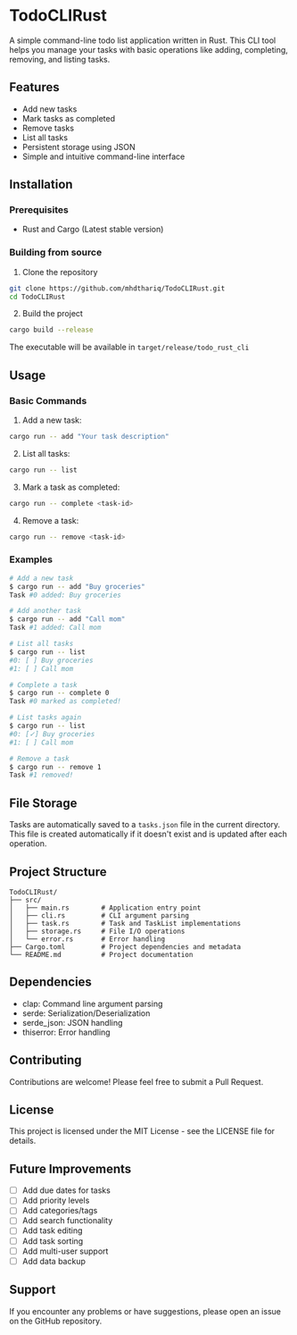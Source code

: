 # TodoCLIRust

A simple command-line todo list application written in Rust. This CLI tool helps you manage your tasks with basic operations like adding, completing, removing, and listing tasks.

## Features

- Add new tasks
- Mark tasks as completed
- Remove tasks
- List all tasks
- Persistent storage using JSON
- Simple and intuitive command-line interface

## Installation

### Prerequisites

- Rust and Cargo (Latest stable version)

### Building from source

1. Clone the repository
```bash
git clone https://github.com/mhdthariq/TodoCLIRust.git
cd TodoCLIRust
```

2. Build the project
```bash
cargo build --release
```

The executable will be available in `target/release/todo_rust_cli`

## Usage

### Basic Commands

1. Add a new task:
```bash
cargo run -- add "Your task description"
```

2. List all tasks:
```bash
cargo run -- list
```

3. Mark a task as completed:
```bash
cargo run -- complete <task-id>
```

4. Remove a task:
```bash
cargo run -- remove <task-id>
```

### Examples

```bash
# Add a new task
$ cargo run -- add "Buy groceries"
Task #0 added: Buy groceries

# Add another task
$ cargo run -- add "Call mom"
Task #1 added: Call mom

# List all tasks
$ cargo run -- list
#0: [ ] Buy groceries
#1: [ ] Call mom

# Complete a task
$ cargo run -- complete 0
Task #0 marked as completed!

# List tasks again
$ cargo run -- list
#0: [✓] Buy groceries
#1: [ ] Call mom

# Remove a task
$ cargo run -- remove 1
Task #1 removed!
```

## File Storage

Tasks are automatically saved to a `tasks.json` file in the current directory. This file is created automatically if it doesn't exist and is updated after each operation.

## Project Structure

```
TodoCLIRust/
├── src/
│   ├── main.rs        # Application entry point
│   ├── cli.rs         # CLI argument parsing
│   ├── task.rs        # Task and TaskList implementations
│   ├── storage.rs     # File I/O operations
│   └── error.rs       # Error handling
├── Cargo.toml         # Project dependencies and metadata
└── README.md          # Project documentation
```

## Dependencies

- clap: Command line argument parsing
- serde: Serialization/Deserialization
- serde_json: JSON handling
- thiserror: Error handling

## Contributing

Contributions are welcome! Please feel free to submit a Pull Request.

## License

This project is licensed under the MIT License - see the LICENSE file for details.

## Future Improvements

- [ ] Add due dates for tasks
- [ ] Add priority levels
- [ ] Add categories/tags
- [ ] Add search functionality
- [ ] Add task editing
- [ ] Add task sorting
- [ ] Add multi-user support
- [ ] Add data backup

## Support

If you encounter any problems or have suggestions, please open an issue on the GitHub repository.
